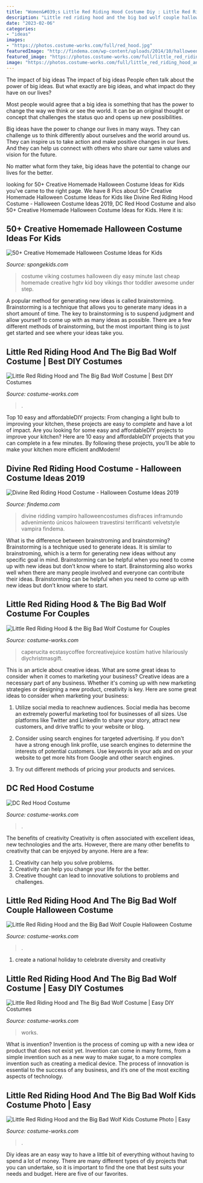 ```yaml
---
title: "Women&#039;s Little Red Riding Hood Costume Diy : Little Red Riding Hood And The Big Bad Wolf Costume"
description: "Little red riding hood and the big bad wolf couple halloween costume"
date: "2023-02-06"
categories:
- "ideas"
images:
- "https://photos.costume-works.com/full/red_hood.jpg"
featuredImage: "http://findema.com/wp-content/uploads/2014/10/halloween_2014436.jpg"
featured_image: "https://photos.costume-works.com/full/little_red_riding_hood_and_the_big_bad_wolf26.jpg"
image: "https://photos.costume-works.com/full/little_red_riding_hood_and_the_big_bad_wolf66.jpg"
---
```



The impact of big ideas
The impact of big ideas
People often talk about the power of big ideas. But what exactly are big ideas, and what impact do they have on our lives?

Most people would agree that a big idea is something that has the power to change the way we think or see the world. It can be an original thought or concept that challenges the status quo and opens up new possibilities.

Big ideas have the power to change our lives in many ways. They can challenge us to think differently about ourselves and the world around us. They can inspire us to take action and make positive changes in our lives. And they can help us connect with others who share our same values and vision for the future.

No matter what form they take, big ideas have the potential to change our lives for the better.

	

		
looking for 50+ Creative Homemade Halloween Costume Ideas for Kids you've came to the right page. We have 8 Pics about 50+ Creative Homemade Halloween Costume Ideas for Kids like Divine Red Riding Hood Costume - Halloween Costume Ideas 2019, DC Red Hood Costume and also 50+ Creative Homemade Halloween Costume Ideas for Kids. Here it is:
		
    
## 50+ Creative Homemade Halloween Costume Ideas For Kids

<img loading=lazy src="https://spongekids.com/wp-content/uploads/2014/03/costumes-for-kids/14-viking-kid-costume-idea.jpg" onerror="this.onerror=null;this.src='https://tse4.mm.bing.net/th?id=OIP.kBJraeWhzDVoJBml9cWY9gHaKN&amp;pid=15.1';" alt="50+ Creative Homemade Halloween Costume Ideas for Kids">

_Source: spongekids.com_

>costume viking costumes halloween diy easy minute last cheap homemade creative hgtv kid boy vikings thor toddler awesome under step. 

	

A popular method for generating new ideas is called brainstorming. Brainstorming is a technique that allows you to generate many ideas in a short amount of time. The key to brainstorming is to suspend judgment and allow yourself to come up with as many ideas as possible. There are a few different methods of brainstorming, but the most important thing is to just get started and see where your ideas take you.

    
## Little Red Riding Hood And The Big Bad Wolf Costume | Best DIY Costumes

<img loading=lazy src="https://photos.costume-works.com/full/little_red_riding_hood_and_the_big_bad_wolf50.jpg" onerror="this.onerror=null;this.src='https://tse1.mm.bing.net/th?id=OIP.iwZSBkqQ_dhtO9BGA7a5QgHaJ3&amp;pid=15.1';" alt="Little Red Riding Hood and The Big Bad Wolf Costume | Best DIY Costumes">

_Source: costume-works.com_

>. 

	

Top 10 easy and affordableDIY projects: From changing a light bulb to improving your kitchen, these projects are easy to complete and have a lot of impact.
Are you looking for some easy and affordableDIY projects to improve your kitchen? Here are 10 easy and affordableDIY projects that you can complete in a few minutes. By following these projects, you’ll be able to make your kitchen more efficient andModern!

    
## Divine Red Riding Hood Costume - Halloween Costume Ideas 2019

<img loading=lazy src="http://findema.com/wp-content/uploads/2014/10/halloween_2014436.jpg" onerror="this.onerror=null;this.src='https://tse4.mm.bing.net/th?id=OIP.1UAKwIvkFpXy7UdFN39NSAHaKl&amp;pid=15.1';" alt="Divine Red Riding Hood Costume - Halloween Costume Ideas 2019">

_Source: findema.com_

>divine ridding vampiro halloweencostumes disfraces inframundo advenimiento únicos haloween travestirsi terrificanti velvetstyle vampira findema. 

	

What is the difference between brainstroming and brainstorming?
Brainstorming is a technique used to generate ideas. It is similar to brainstroming, which is a term for generating new ideas without any specific goal in mind. Brainstorming can be helpful when you need to come up with new ideas but don’t know where to start.  Brainstorming also works well when there are many people involved and everyone can contribute their ideas. Brainstorming can be helpful when you need to come up with new ideas but don’t know where to start.

    
## Little Red Riding Hood &amp; The Big Bad Wolf Costume For Couples

<img loading=lazy src="https://photos.costume-works.com/full/little_red_riding_hood_n_the_big_bad_wolf1.jpg" onerror="this.onerror=null;this.src='https://tse1.mm.bing.net/th?id=OIP.VZ_M-LEhRGquT1cyPMd10gCjEs&amp;pid=15.1';" alt="Little Red Riding Hood &amp; the Big Bad Wolf Costume for Couples">

_Source: costume-works.com_

>caperucita ecstasycoffee forcreativejuice kostüm hative hilariously diychristmasgift. 

	

This is an article about creative ideas. What are some great ideas to consider when it comes to marketing your business?
Creative ideas are a necessary part of any business. Whether it's coming up with new marketing strategies or designing a new product, creativity is key. Here are some great ideas to consider when marketing your business: 
1. Utilize social media to reachnew audiences. Social media has become an extremely powerful marketing tool for businesses of all sizes. Use platforms like Twitter and LinkedIn to share your story, attract new customers, and drive traffic to your website or blog. 

2. Consider using search engines for targeted advertising. If you don't have a strong enough link profile, use search engines to determine the interests of potential customers. Use keywords in your ads and on your website to get more hits from Google and other search engines. 

3. Try out different methods of pricing your products and services.

    
## DC Red Hood Costume

<img loading=lazy src="https://photos.costume-works.com/full/red_hood.jpg" onerror="this.onerror=null;this.src='https://tse3.mm.bing.net/th?id=OIP.VVvxFS-xL_t6A17TXDZVUgDYEg&amp;pid=15.1';" alt="DC Red Hood Costume">

_Source: costume-works.com_

>. 

	

The benefits of creativity
Creativity is often associated with excellent ideas, new technologies and the arts. However, there are many other benefits to creativity that can be enjoyed by anyone. Here are a few: 
1. Creativity can help you solve problems.
2. Creativity can help you change your life for the better.
3. Creative thought can lead to innovative solutions to problems and challenges.

    
## Little Red Riding Hood And The Big Bad Wolf Couple Halloween Costume

<img loading=lazy src="https://photos.costume-works.com/full/little_red_riding_hood_and_the_big_bad_wolf26.jpg" onerror="this.onerror=null;this.src='https://tse2.mm.bing.net/th?id=OIP.MbJoEHTRt7Sn_Wwum4vxswHaKj&amp;pid=15.1';" alt="Little Red Riding Hood and the Big Bad Wolf Couple Halloween Costume">

_Source: costume-works.com_

>. 

	

1. create a national holiday to celebrate diversity and creativity

    
## Little Red Riding Hood And The Big Bad Wolf Costume | Easy DIY Costumes

<img loading=lazy src="https://photos.costume-works.com/full/little_red_riding_hood_and_the_big_bad_wolf66.jpg" onerror="this.onerror=null;this.src='https://tse3.mm.bing.net/th?id=OIP.tY2cnRiPGUiVVKVXudl5PQHaNK&amp;pid=15.1';" alt="Little Red Riding Hood and The Big Bad Wolf Costume | Easy DIY Costumes">

_Source: costume-works.com_

>works. 

	

What is invention?
Invention is the process of coming up with a new idea or product that does not exist yet. Invention can come in many forms, from a simple invention such as a new way to make sugar, to a more complex invention such as creating a medical device. The process of innovation is essential to the success of any business, and it’s one of the most exciting aspects of technology.

    
## Little Red Riding Hood And The Big Bad Wolf Kids Costume Photo | Easy

<img loading=lazy src="https://photos.costume-works.com/full/little_red_riding_hood_and_the_big_bad_wolf21.jpg" onerror="this.onerror=null;this.src='https://tse4.mm.bing.net/th?id=OIP.91TtKmXK4WAqwFzjMPba5gHaLM&amp;pid=15.1';" alt="Little Red Riding Hood and the Big Bad Wolf Kids Costume Photo | Easy">

_Source: costume-works.com_

>. 

	

Diy ideas are an easy way to have a little bit of everything without having to spend a lot of money. There are many different types of diy projects that you can undertake, so it is important to find the one that best suits your needs and budget. Here are five of our favorites.

